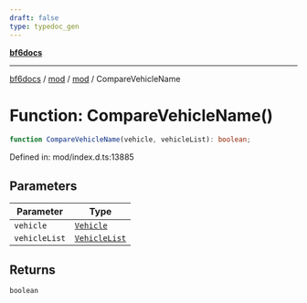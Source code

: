 ```yaml
---
draft: false
type: typedoc_gen
---
```


[**bf6docs**](../../../_index.md)

***

[bf6docs](../../../_index.md) / [mod](../../_index.md) / [mod](../_index.md) / CompareVehicleName

# Function: CompareVehicleName()

```ts
function CompareVehicleName(vehicle, vehicleList): boolean;
```

Defined in: mod/index.d.ts:13885

## Parameters

| Parameter | Type |
| ------ | ------ |
| `vehicle` | [`Vehicle`](../Vehicle/_index.md) |
| `vehicleList` | [`VehicleList`](../VehicleList/_index.md) |

## Returns

`boolean`
